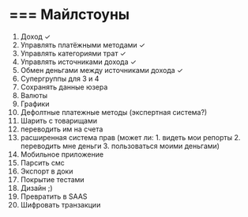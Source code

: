 ===
Майлстоуны
===

1. Доход ✓
2. Управлять платёжными методами ✓
3. Управлять категориями трат ✓
4. Управлять источниками дохода ✓
5. Обмен деньгами между источниками дохода ✓
6. Супергруппы для 3 и 4
7. Сохранять данные юзера
8. Валюты
9. Графики
10. Дефолтные платежные методы (экспертная система?)
11. Шарить с товарищами
12. переводить им на счета
13. расширенная система прав (может ли: 1. видеть мои репорты 2. переводить мне деньги 3. пользоваться моими деньгами)
14. Мобильное приложение
15. Парсить смс
16. Экспорт в доки
17. Покрытие тестами
18. Дизайн ;)
19. Превратить в SAAS
20. Шифровать транзакции
